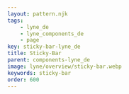 ```yaml
---
layout: pattern.njk
tags: 
    - lyne_de
    - lyne_components_de
    - page
key: sticky-bar-lyne_de
title: Sticky-Bar
parent: components-lyne_de
image: lyne/overview/sticky-bar.webp
keywords: sticky-bar
order: 600
---
```

